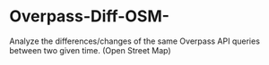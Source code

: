 # Overpass-Diff-OSM-
Analyze the differences/changes of the same Overpass API queries between two given time. (Open Street Map) 
